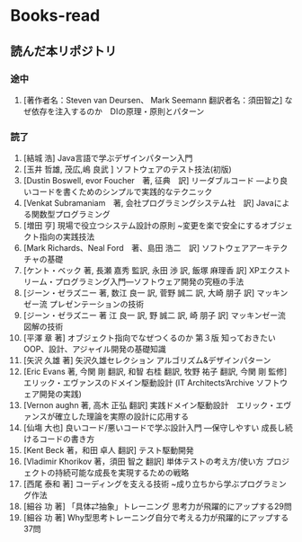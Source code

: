 # Books-read

## 読んだ本リポジトリ
### 途中
1. [著作者名：Steven van Deursen、 Mark Seemann 翻訳者名：須田智之] なぜ依存を注入するのか　DIの原理・原則とパターン


### 読了
1. [結城 浩] Java言語で学ぶデザインパターン入門
1. [玉井 哲雄,  茂広,嶋 良武 ] ソフトウェアのテスト技法(初版)
1. [Dustin Boswell, evor Foucher　著, 征典　訳] リーダブルコード ―より良いコードを書くためのシンプルで実践的なテクニック
1. [Venkat Subramaniam　著, 会社プログラミングシステム社　訳] Javaによる関数型プログラミング
1. [増田 亨] 現場で役立つシステム設計の原則 ~変更を楽で安全にするオブジェクト指向の実践技法
1. [Mark Richards、Neal Ford　著、島田 浩二　訳] ソフトウェアアーキテクチャの基礎
1. [ケント・ベック 著, 長瀬 嘉秀 監訳, 永田 渉 訳, 飯塚 麻理香 訳] XPエクストリーム・プログラミング入門―ソフトウェア開発の究極の手法
1. [ジーン・ゼラズニー 著, 数江 良一 訳, 菅野 誠二 訳, 大崎 朋子 訳] マッキンゼー流 プレゼンテーションの技術
1. [ジーン・ゼラズニー 著 江 良一 訳, 野 誠二 訳, 崎 朋子 訳] マッキンゼー流　図解の技術
1. [平澤 章 著] オブジェクト指向でなぜつくるのか 第３版 知っておきたいOOP、設計、アジャイル開発の基礎知識 
1. [矢沢 久雄 著] 矢沢久雄セレクション アルゴリズム&デザインパターン
1. [Eric Evans 著, 今関 剛 翻訳, 和智 右桂 翻訳, 牧野 祐子 翻訳, 今関 剛 監修] エリック・エヴァンスのドメイン駆動設計 (IT Architects’Archive ソフトウェア開発の実践)
1. [Vernon aughn 著, 高木 正弘 翻訳] 実践ドメイン駆動設計　エリック・エヴァンスが確立した理論を実際の設計に応用する
2. [仙塲 大也] 良いコード/悪いコードで学ぶ設計入門 ―保守しやすい 成長し続けるコードの書き方
1. [Kent Beck 著，和田 卓人 翻訳] テスト駆動開発
2. [Vladimir Khorikov 著，須田 智之 翻訳] 単体テストの考え方/使い方 プロジェクトの持続可能な成長を実現するための戦略
3. [西尾 泰和 著] コーディングを支える技術 ~成り立ちから学ぶプログラミング作法
4. [細谷 功 著] 「具体⇄抽象」トレーニング 思考力が飛躍的にアップする29問
5. [細谷 功 著] Why型思考トレーニング自分で考える力が飛躍的にアップする37問

